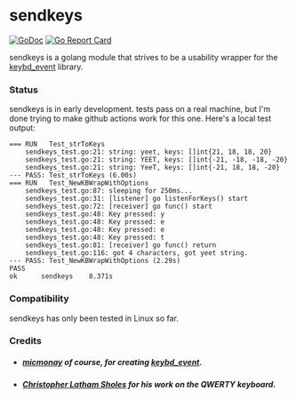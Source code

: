 # sendkeys
[![GoDoc](https://godoc.org/git.tcp.direct/kayos/sendkeys?status.svg)](https://godoc.org/git.tcp.direct/kayos/sendkeys)
[![Go Report Card](https://goreportcard.com/badge/github.com/yunginnanet/sendkeys)](https://goreportcard.com/report/github.com/yunginnanet/sendkeys)

sendkeys is a golang module that strives to be a usability wrapper for the  [keybd_event](github.com/micmonay/keybd_event) library.

### Status

sendkeys is in early development. tests pass on a real machine, but I'm done trying to make github actions work for this one. Here's a local test output:

```
=== RUN   Test_strToKeys
    sendkeys_test.go:21: string: yeet, keys: []int{21, 18, 18, 20}
    sendkeys_test.go:21: string: YEET, keys: []int{-21, -18, -18, -20}
    sendkeys_test.go:21: string: YeeT, keys: []int{-21, 18, 18, -20}
--- PASS: Test_strToKeys (6.00s)
=== RUN   Test_NewKBWrapWithOptions
    sendkeys_test.go:87: sleeping for 250ms...
    sendkeys_test.go:31: [listener] go listenForKeys() start
    sendkeys_test.go:72: [receiver] go func() start
    sendkeys_test.go:48: Key pressed: y
    sendkeys_test.go:48: Key pressed: e
    sendkeys_test.go:48: Key pressed: e
    sendkeys_test.go:48: Key pressed: t
    sendkeys_test.go:81: [receiver] go func() return
    sendkeys_test.go:116: got 4 characters, got yeet string.
--- PASS: Test_NewKBWrapWithOptions (2.29s)
PASS
ok  	sendkeys	8.371s
```

### Compatibility

sendkeys has only been tested in Linux so far.

### Credits
*  ##### [micmonay](https://github.com/micmonay) of course, for creating [keybd_event](github.com/micmonay/keybd_event).
* ##### [Christopher Latham Sholes](https://en.wikipedia.org/wiki/Christopher_Latham_Sholes) for his work on the QWERTY keyboard.
